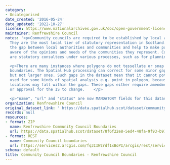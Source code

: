 ```yaml
---
category:
- Uncategorised
date_created: '2016-05-24'
date_updated: '2022-10-27'
license: https://www.nationalarchives.gov.uk/doc/open-government-licence/version/3/
maintainer: Renfrewshire Council
notes: '<p>Community councils are required to be established by local authorities.
  They are the most local tier of statutory representation in Scotland. They bridge
  the gap between local authorities and communities and help to make public bodies
  aware of the opinions and needs of the communities they represent. Community councils
  are statutory consultees under various processes, such as for planning applications.</p>

  <p>There are many instances where polygons do not tessellate or snap to local authority
  boundaries. The Spatial Hub processing can correct for some minor gap errors (&lt;5m)
  but not larger ones. Such gaps in the dataset mean that it cannot potentially be
  used for some kinds of spatial analysis e.g. point in polygon, because some point
  locations may fall within the gaps. These gaps either require amendment at source
  or approval for the IS to change.    </p>

  <p>"name", "url" and "status" are now MANDATORY fields for this dataset.                                                                                                                                                                                                                                                                                                                                                                                                                                                                                                                                                                                                                                                                                                                                                                                                                                                                                                                                                                                                                                                                                                                                                                                                                                                                                                                                                                                                                                                                                                                                                                                                                           </p>'
organization: Renfrewshire Council
original_dataset_link: ' https://data.spatialhub.scot/dataset/community_council_boundaries-re'
records: null
resources:
- format: ZIP
  name: Renfrewshire Community Council Boundaries
  url: https://data.spatialhub.scot/dataset/8f6f22e8-5ed4-48fa-9f93-b975eaaa0121/resource/9d87eba8-b5d8-4cbd-8adc-2bf2d64781fe/download/rfcommunitycouncils22062018.zip
- format: REST
  name: Community Council boundaries
  url: https://services2.arcgis.com/fq3IIWzrdf1xBoPI/arcgis/rest/services/Community_Councils_Update/FeatureServer/0/query?outFields=*&where=1%3D1
schema: default
title: Community Council Boundaries - Renfrewshire Council
---
```

